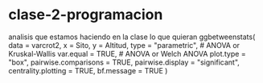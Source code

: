 # clase-2-programacion
analisis que estamos haciendo en la clase
lo que quieran
ggbetweenstats(
  data = varcrot2,
  x = Sito,
  y = Altitud,
  type = "parametric", # ANOVA or Kruskal-Wallis
  var.equal = TRUE, # ANOVA or Welch ANOVA
  plot.type = "box",
  pairwise.comparisons = TRUE,
  pairwise.display = "significant",
  centrality.plotting = TRUE,
  bf.message = TRUE
)
